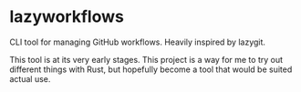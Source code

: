 # lazyworkflows

CLI tool for managing GitHub workflows. Heavily inspired by lazygit.

This tool is at its very early stages. This project is a way for me to try out different things with Rust, but hopefully become a tool that would be suited actual use.

